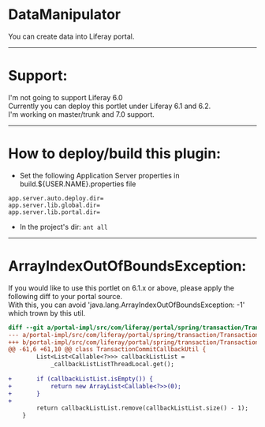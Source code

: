 # DataManipulator
You can create data into Liferay portal.

---

# Support:

I'm not going to support Liferay 6.0<br />
Currently you can deploy this portlet under Liferay 6.1 and 6.2.<br />
I'm working on master/trunk and 7.0 support.

---

# How to deploy/build this plugin:

* Set the following Application Server properties in build.${USER.NAME}.properties file
```properties
app.server.auto.deploy.dir=
app.server.lib.global.dir=
app.server.lib.portal.dir=
```
* In the project's dir: `ant all`

---

# ArrayIndexOutOfBoundsException:

If you would like to use this portlet on 6.1.x or above, please apply the following diff to your portal source.<br />
With this, you can avoid 'java.lang.ArrayIndexOutOfBoundsException: -1' which trown by this util.

```diff
diff --git a/portal-impl/src/com/liferay/portal/spring/transaction/TransactionCommitCallbackUtil.java b/portal-impl/src/com/liferay/portal/spring/transaction/TransactionCommitCallbackUtil.java
--- a/portal-impl/src/com/liferay/portal/spring/transaction/TransactionCommitCallbackUtil.java
+++ b/portal-impl/src/com/liferay/portal/spring/transaction/TransactionCommitCallbackUtil.java
@@ -61,6 +61,10 @@ class TransactionCommitCallbackUtil {
 		List<List<Callable<?>>> callbackListList =
 			_callbackListListThreadLocal.get();
 
+		if (callbackListList.isEmpty()) {
+			return new ArrayList<Callable<?>>(0);
+		}
+
 		return callbackListList.remove(callbackListList.size() - 1);
 	}
 
```